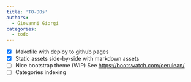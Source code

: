 ```yaml
---
title: 'TO-DOs'
authors:
  - Giovanni Giorgi
categories:
  - todo
---
```


- [X] Makefile with deploy to github pages
- [X] Static assets side-by-side with markdown assets 
- [ ] Nice bootstrap theme (WIP) See https://bootswatch.com/cerulean/
- [ ] Categories indexing
